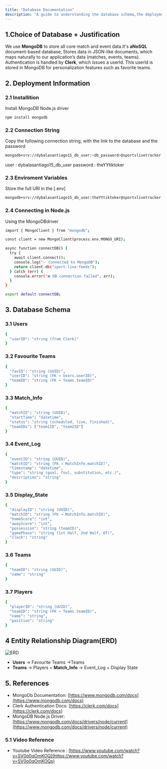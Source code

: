```yaml
---
title: "Database Documentation"
description: "A guide to understanding the database schema,the deployment and the full Justification for it"
---
```


## 1.Choice of Database + Justification 

We use **MongoDB**  to store all core match and event data.It's **aNoSQL** document-based database, Stores data in JSON-like documents, which maps naturally to our application’s data (matches, events, teams). Authentication is handled by **Clerk**, which issues a userId. This userId is stored in MongoDB for personalization features such as favorite teams.

## 2. Deployment Information
### 2.1 Installition
Install MongoDB Node.js driver 
```bash
npm install mongodb
```

### 2.2 Connection String
Copy the following connection string, with the link to the database and the password
```bash
mongodb+srv://dybalasantiago15_db_user:<db_password>@sportslivetracker.8wemqpi.mongodb.net/?retryWrites=true&w=majority&appName=SportsLiveTracker

```
user : dybalasantiago15_db_user
password : theYYtiktoker

### 2.3 Enviroment Variables
Store the full URI in the [.env]
```bash
mongodb+srv://dybalasantiago15_db_user:theYYtiktoker@sportslivetracker.8wemqpi.mongodb.net/?retryWrites=true&w=majority&appName=SportsLiveTracker

```

### 2.4 Connecting in Node.js
Using the MongoDBdriver
```bash
import { MongoClient } from "mongodb";

const client = new MongoClient(process.env.MONGO_URI);

async function connectDB() {
  try {
    await client.connect();
    console.log("✅ Connected to MongoDB");
    return client.db("sport-live-feeds");
  } catch (err) {
    console.error("❌ DB connection failed", err);
  }
}

export default connectDB;

```
## 3. Database Schema
### 3.1 Users
```bash
{
  "userID": "string (from Clerk)"
}

```
### 3.2 Favourite Teams
```bash
{
  "favID": "string (UUID)",
  "userID": "string (FK → Users.userID)",
  "teamID": "string (FK → Teams.teamID)"
}

```
### 3.3 Match_Info
```bash
{
  "matchID": "string (UUID)",
  "startTime": "datetime",
  "status": "string (scheduled, live, finished)",
  "teamIDs": ["team1ID", "team2ID"]
}

```
### 3.4 Event_Log
```bash
{
  "eventID": "string (UUID)",
  "matchID": "string (FK → MatchInfo.matchID)",
  "timestamp": "datetime",
  "type": "string (goal, foul, substitution, etc.)",
  "description": "string"
}

```
### 3.5 Display_State
```bash
{
  "displayID": "string (UUID)",
  "matchID": "string (FK → MatchInfo.matchID)",
  "homeScore": "int",
  "awayScore": "int",
  "possession": "string (teamID)",
  "gamePhase": "string (1st Half, 2nd Half, OT)",
  "clock": "string"
}

```
### 3.6 Teams
```bash
{
  "teamID": "string (UUID)",
  "name": "string"
}

```
### 3.7 Players
```bash
{
  "playerID": "string (UUID)",
  "teamID": "string (FK → Teams.teamID)",
  "name": "string",
  "position": "string"
}

```
## 4 Entity Relationship Diagram(ERD)
 ![ERD](/diagrams/erd.png)
- **Users** -> Favourite Teams ->Teams
- **Teams** -> Players
= **Match_Info** -> Event_Log + Display State 

## 5. References 
- MongoDb Documentation: [https://www.mongodb.com/docs](https://www.mongodb.com/docs)  
- Clerk Authentication Docs: [https://clerk.com/docs](https://clerk.com/docs)  
- MongoDB Node.js Driver: [https://www.mongodb.com/docs/drivers/node/current](https://www.mongodb.com/docs/drivers/node/current)  
### 5.1 Video Reference
- Youtube Video Reference : [https://www.youtube.com/watch?v=SV0o0qOmKOQ](https://www.youtube.com/watch?v=SV0o0qOmKOQs)  


